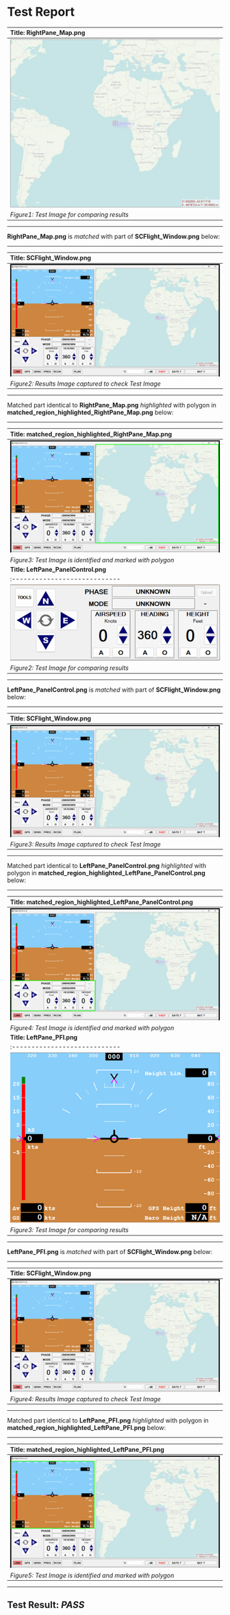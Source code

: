 # **Test Report**
| **Title: RightPane_Map.png** |
| :---------------------------- |
| ![Test Image](../Test_Images/RightPane_Map.png) |
| *Figure1: Test Image for comparing results* |
----------------------------
**RightPane_Map.png** is *matched* with part of **SCFlight_Window.png** below: 

----------------------------
| **Title: SCFlight_Window.png** |
| :---------------------------- |
| ![Result Image captured](../Result_Images/SCF_Panes/SCFlight_Window.png) |
| *Figure2: Results Image captured to check Test Image* |
----------------------------
Matched part identical to **RightPane_Map.png** *highlighted* with polygon in **matched_region_highlighted_RightPane_Map.png** below: 

----------------------------
| **Title: matched_region_highlighted_RightPane_Map.png** |
| :---------------------------- |
| ![Captured Image against Test Image](../Result_Images/SCF_Panes/matched_region_highlighted_RightPane_Map.png) |
| *Figure3: Test Image is identified and marked with polygon* |
| **Title: LeftPane_PanelControl.png** |
| :---------------------------- |
| ![Test Image](../Test_Images/LeftPane_PanelControl.png) |
| *Figure2: Test Image for comparing results* |
----------------------------
**LeftPane_PanelControl.png** is *matched* with part of **SCFlight_Window.png** below: 

----------------------------
| **Title: SCFlight_Window.png** |
| :---------------------------- |
| ![Result Image captured](../Result_Images/SCF_Panes/SCFlight_Window.png) |
| *Figure3: Results Image captured to check Test Image* |
----------------------------
Matched part identical to **LeftPane_PanelControl.png** *highlighted* with polygon in **matched_region_highlighted_LeftPane_PanelControl.png** below: 

----------------------------
| **Title: matched_region_highlighted_LeftPane_PanelControl.png** |
| :---------------------------- |
| ![Captured Image against Test Image](../Result_Images/SCF_Panes/matched_region_highlighted_LeftPane_PanelControl.png) |
| *Figure4: Test Image is identified and marked with polygon* |
| **Title: LeftPane_PFI.png** |
| :---------------------------- |
| ![Test Image](../Test_Images/LeftPane_PFI.png) |
| *Figure3: Test Image for comparing results* |
----------------------------
**LeftPane_PFI.png** is *matched* with part of **SCFlight_Window.png** below: 

----------------------------
| **Title: SCFlight_Window.png** |
| :---------------------------- |
| ![Result Image captured](../Result_Images/SCF_Panes/SCFlight_Window.png) |
| *Figure4: Results Image captured to check Test Image* |
----------------------------
Matched part identical to **LeftPane_PFI.png** *highlighted* with polygon in **matched_region_highlighted_LeftPane_PFI.png** below: 

----------------------------
| **Title: matched_region_highlighted_LeftPane_PFI.png** |
| :---------------------------- |
| ![Captured Image against Test Image](../Result_Images/SCF_Panes/matched_region_highlighted_LeftPane_PFI.png) |
| *Figure5: Test Image is identified and marked with polygon* |
----------------------------
**Test Result**: *PASS*
----------------------------
